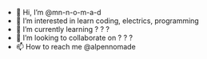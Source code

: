 - 👋 Hi, I’m @mn-n-o-m-a-d
- 👀 I’m interested in learn coding, electrics, programming
- 🌱 I’m currently learning ? ? ?
- 💞️ I’m looking to collaborate on ? ? ?
- 📫 How to reach me @alpennomade

<!---
mn-n-o-m-a-d/mn-n-o-m-a-d is a ✨ special ✨ repository because its `README.md` (this file) appears on your GitHub profile.
You can click the Preview link to take a look at your changes.
--->
